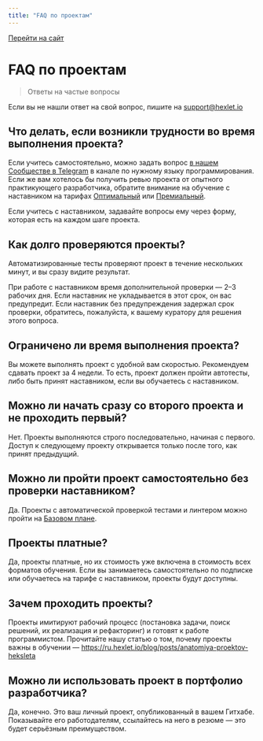 ```yaml
---
title: "FAQ по проектам"
---
```


[Перейти на сайт](https://ru.hexlet.io)

# FAQ по проектам

> Ответы на частые вопросы

Если вы не нашли ответ на свой вопрос, пишите на support@hexlet.io

## Что делать, если возникли трудности во время выполнения проекта?

Если учитесь самостоятельно, можно задать вопрос [в нашем Cообществе в Telegram](https://hexlet.github.io/community-and-media/telegram-soobshchestvo-heksleta) в канале по нужному языку программирования. Если же вам хотелось бы получить ревью проекта от опытного практикующего разработчика, обратите внимание на обучение с наставником на тарифах [Оптимальный](https://hexlet.github.io/learning-formats/tarif-optimalnyi) или [Премиальный](https://hexlet.github.io/learning-formats/tarif-premialnyi).

Если учитесь с наставником, задавайте вопросы ему через форму, которая есть на каждом шаге проекта.

## Как долго проверяются проекты?

Автоматизированные тесты проверяют проект в течение нескольких минут, и вы сразу видите результат. 

При работе с наставником время дополнительной проверки — 2–3 рабочих дня. Если наставник не укладывается в этот срок, он вас предупредит. Если наставник без предупреждения задержал срок проверки, обратитесь, пожалуйста, к вашему куратору для решения этого вопроса.

## Ограничено ли время выполнения проекта?

Вы можете выполнять проект с удобной вам скоростью. Рекомендуем сдавать проект за 4 недели. То есть, проект должен пройти автотесты, либо быть принят наставником, если вы обучаетесь с наставником.

## Можно ли начать сразу со второго проекта и не проходить первый?

Нет. Проекты выполняются строго последовательно, начиная с первого. Доступ к следующему проекту открывается только после того, как принят предыдущий.

## Можно ли пройти проект самостоятельно без проверки наставником?

Да. Проекты с автоматической проверкой тестами и линтером можно пройти на [Базовом плане](https://hexlet.github.io/learning-formats/bazovyi-plan).

## Проекты платные?

Да, проекты платные, но их стоимость уже включена в стоимость всех форматов обучения. Если вы занимаетесь самостоятельно по подписке или обучаетесь на тарифе с наставником, проекты будут доступны.

## Зачем проходить проекты?

Проекты имитируют рабочий процесс (постановка задачи, поиск решений, их реализация и рефакторинг) и готовят к работе программистом. Прочитайте нашу статью о том, почему проекты важны в обучении — https://ru.hexlet.io/blog/posts/anatomiya-proektov-heksleta

## Можно ли использовать проект в портфолио разработчика?

Да, конечно. Это ваш личный проект, опубликованный в вашем Гитхабе. Показывайте его работодателям, ссылайтесь на него в резюме — это будет серьёзным преимуществом.
